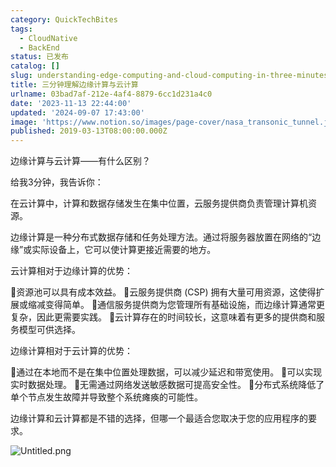 ```yaml
---
category: QuickTechBites
tags:
  - CloudNative
  - BackEnd
status: 已发布
catalog: []
slug: understanding-edge-computing-and-cloud-computing-in-three-minutes
title: 三分钟理解边缘计算与云计算
urlname: 03bad7af-212e-4af4-8879-6cc1d231a4c0
date: '2023-11-13 22:44:00'
updated: '2024-09-07 17:43:00'
image: 'https://www.notion.so/images/page-cover/nasa_transonic_tunnel.jpg'
published: 2019-03-13T08:00:00.000Z
---
```


边缘计算与云计算——有什么区别？


给我3分钟，我告诉你：


在云计算中，计算和数据存储发生在集中位置，云服务提供商负责管理计算机资源。


边缘计算是一种分布式数据存储和任务处理方法。通过将服务器放置在网络的“边缘”或实际设备上，它可以使计算更接近需要的地方。


云计算相对于边缘计算的优势：


🔹资源池可以具有成本效益。
🔹云服务提供商 (CSP) 拥有大量可用资源，这使得扩展或缩减变得简单。
🔹通信服务提供商为您管理所有基础设施，而边缘计算通常更复杂，因此更需要实践。
🔹云计算存在的时间较长，这意味着有更多的提供商和服务模型可供选择。


边缘计算相对于云计算的优势：


🔸通过在本地而不是在集中位置处理数据，可以减少延迟和带宽使用。
🔸可以实现实时数据处理。
🔸无需通过网络发送敏感数据可提高安全性。
🔸分布式系统降低了单个节点发生故障并导致整个系统瘫痪的可能性。


边缘计算和云计算都是不错的选择，但哪一个最适合您取决于您的应用程序的要求。


![Untitled.png](https://prod-files-secure.s3.us-west-2.amazonaws.com/5d24fe63-e567-4804-86f9-9fdc62e13082/13581d9b-f241-4af1-9995-cb87504adaf1/Untitled.png?X-Amz-Algorithm=AWS4-HMAC-SHA256&X-Amz-Content-Sha256=UNSIGNED-PAYLOAD&X-Amz-Credential=ASIAZI2LB4665QTWWRLD%2F20250224%2Fus-west-2%2Fs3%2Faws4_request&X-Amz-Date=20250224T213353Z&X-Amz-Expires=3600&X-Amz-Security-Token=IQoJb3JpZ2luX2VjEP3%2F%2F%2F%2F%2F%2F%2F%2F%2F%2FwEaCXVzLXdlc3QtMiJIMEYCIQDuEPnGzSykbfYTBUkpu1k8pVUiSGsGO0%2FyxCXL0BGGZAIhANQ20cmjjIYyD7eC8cH9mYY%2BnJCyX4PYoeClA4AAUXmhKv8DCDYQABoMNjM3NDIzMTgzODA1IgyBFiIOJ%2F7IoT5w5boq3AOqkkaclOp7v7DQvHRpVgYH0mEK53wnZQFvshHriDULKmN3YyJZCd5D5lKNffOQeZsniObhdw6GqZyIdChbas5SX%2FNfhPua09dmcfnea15nFO54DmkZoFncVaq5J9Nj4PKOeuMPhjUuHGikZQ8mr93kTTCdAeVLnfep5DndCUyA1oR2vE%2FRgpeUem3G09LvjCUl0RSlP1P%2FB6ZtGZQHMAm%2B6oE2X8XnEbNes8ZTVhZB7TpubOwg3PXN79PwntZB%2FDkSXyUH%2BY75KHWUc9usu%2ByzRD42DWUUY5u2iMKszW6tgbz0XYorK8HawZcKNE%2Fj8FFt1CfjwwZRntOgYVvmp9x6FP0vrRmpKG5OoGHgtUuFOgx9EOxJDuSJGFN%2BvA20B4E60m8e%2FxTiIy5b9x10W8wgRhN7wT3Qls2Q8NxxMnmM%2BOhcnjB%2BK0iShat45EUor2%2BIFsyQHqdkk7%2FDjPj32SS89UHC%2Fh8qac6wkOzEIMJnInc0DiNr0G9AynjRmGZP8iQ%2FZU5opPZXOfoq3GNPkka%2FCB3fRT%2FcSuYFV8L5rniXJicAwg3ashFLv1ctzhOEUCBpO8RpeGIvrLtZha8AWN%2Bz4RVBBRZjXDXfzg%2BZGQ5TxwxXjQiTS5H2HLHcXTDyw%2FO9BjqkATZJ0T8l7csi5qsCj30ddy4CgNZACp5UINYwey0kDYJBRkmB6O9XGt2F4FL4pKB5PLiAxx7dN%2FdfYgOAwWQG5F3SAtq0ppHOsCSlJToR4m0iA2QqhrrUHX44O0CfrnGegJhKqDx19dnMt7PM4ymFuApgLEw1ALJF5HPJBeqOJ7WUccOqms9me8qVHgpcqQunJu8vpfKwRAR3TztH6ZPdzUCLYQlO&X-Amz-Signature=c95cf69a7491512260e8903dbe468bb5eec45734251d58c206132c2fcf5aeba4&X-Amz-SignedHeaders=host&x-id=GetObject)

